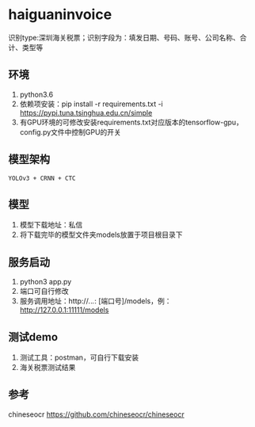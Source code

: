 # haiguaninvoice
  识别type:深圳海关税票；识别字段为：填发日期、号码、账号、公司名称、合计、类型等
## 环境
   1. python3.6
   2. 依赖项安装：pip install -r requirements.txt -i https://pypi.tuna.tsinghua.edu.cn/simple 
   3. 有GPU环境的可修改安装requirements.txt对应版本的tensorflow-gpu，config.py文件中控制GPU的开关
## 模型架构
    YOLOv3 + CRNN + CTC
## 模型
   1. 模型下载地址：私信
   2. 将下载完毕的模型文件夹models放置于项目根目录下
## 服务启动
   1. python3 app.py
   2. 端口可自行修改
   3. 服务调用地址：http://*.*.*.*: [端口号]/models，例：http://127.0.0.1:11111/models
## 测试demo
   1. 测试工具：postman，可自行下载安装
   2. 海关税票测试结果
   
   
   ## 参考
chineseocr https://github.com/chineseocr/chineseocr
